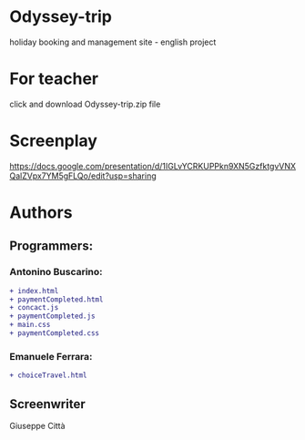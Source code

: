 # Odyssey-trip
holiday booking and management site - english project

# For teacher
click and download Odyssey-trip.zip file

# Screenplay
https://docs.google.com/presentation/d/1IGLvYCRKUPPkn9XN5GzfktgvVNXQalZVpx7YM5gFLQo/edit?usp=sharing

# Authors

 ## Programmers:
 ### Antonino Buscarino:
 ```diff
+ index.html
+ paymentCompleted.html
+ concact.js
+ paymentCompleted.js
+ main.css
+ paymentCompleted.css
```
 
 ### Emanuele Ferrara:
  ```diff
 + choiceTravel.html
 ```
## Screenwriter
Giuseppe Città
